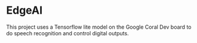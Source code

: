 # EdgeAI
This project uses a Tensorflow lite model on the Google Coral Dev board to do speech recognition and control digital outputs.
